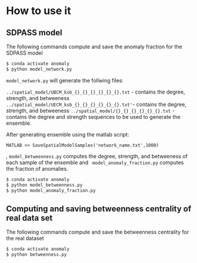# How to use it

## SDPASS model

The following commands compute and save the anomaly fraction for the SDPASS model

```bash
$ conda activate anomaly 
$ python model_network.py
````

 `model_network.py` will generate the follwing files:
 
 `../spatial_model/UBCM_ksb_{}_{}_{}_{}_{}_{}.txt` - contains the degree, strength, and betweeness  
 `../spatial_model/UECM_ksb_{}_{}_{}_{}_{}_{}.txt'`- contains the degree, strength, and betweeness 
 `../spatial_model/{}_{}_{}_{}_{}_{}.txt` -  contains the degree and strength sequences to be used to generate the ensemble. 


After generating ensemble using the matlab script:

```
MATLAB >> SaveSpatialModelSamples('network_name.txt',1000) 

```

, `model_betweenness.py` computes the degree, strength, and betweeness of each sample of the ensemble and ` model_anomaly_fraction.py` computes the fraction of anomalies. 
```bash
$ conda activate anomaly 
$ python model_betweenness.py
$ python model_anomaly_fraction.py

```

## Computing and saving betweenness centrality of real data set 

The following commands compute and save the betweenness centrality for the real dataset

```bash
$ conda activate anomaly 
$ python betweenness.py
````